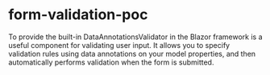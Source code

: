 # form-validation-poc
To provide the built-in DataAnnotationsValidator in the Blazor framework is a useful component for validating user input. It allows you to specify validation rules using data annotations on your model properties, and then automatically performs validation when the form is submitted.
